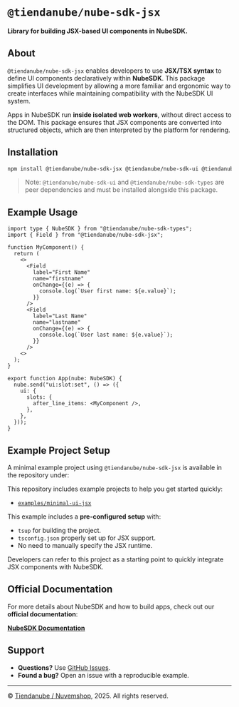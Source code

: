 # `@tiendanube/nube-sdk-jsx`

**Library for building JSX-based UI components in NubeSDK.**

## About

`@tiendanube/nube-sdk-jsx` enables developers to use **JSX/TSX syntax** to define UI components declaratively within **NubeSDK**. This package simplifies UI development by allowing a more familiar and ergonomic way to create interfaces while maintaining compatibility with the NubeSDK UI system.

Apps in NubeSDK run **inside isolated web workers**, without direct access to the DOM. This package ensures that JSX components are converted into structured objects, which are then interpreted by the platform for rendering.

## Installation

```sh
npm install @tiendanube/nube-sdk-jsx @tiendanube/nube-sdk-ui @tiendanube/nube-sdk-types
```

> Note: `@tiendanube/nube-sdk-ui` and `@tiendanube/nube-sdk-types` are peer dependencies and must be installed alongside this package.

## Example Usage

```tsx
import type { NubeSDK } from "@tiendanube/nube-sdk-types";
import { Field } from "@tiendanube/nube-sdk-jsx";

function MyComponent() {
  return (
    <>
      <Field
        label="First Name"
        name="firstname"
        onChange={(e) => {
          console.log(`User first name: ${e.value}`);
        }}
      />
      <Field
        label="Last Name"
        name="lastname"
        onChange={(e) => {
          console.log(`User last name: ${e.value}`);
        }}
      />
    <>
  );
}

export function App(nube: NubeSDK) {
  nube.send("ui:slot:set", () => ({
    ui: {
      slots: {
        after_line_items: <MyComponent />,
      },
    },
  }));
}
```

## Example Project Setup

A minimal example project using `@tiendanube/nube-sdk-jsx` is available in the repository under:

This repository includes example projects to help you get started quickly:

- [`examples/minimal-ui-jsx`](https://github.com/TiendaNube/nube-sdk/tree/main/examples/minimal-ui-jsx)

This example includes a **pre-configured setup** with:
- `tsup` for building the project.
- `tsconfig.json` properly set up for JSX support.
- No need to manually specify the JSX runtime.

Developers can refer to this project as a starting point to quickly integrate JSX components with NubeSDK.

## Official Documentation

For more details about NubeSDK and how to build apps, check out our **official documentation**:

[**NubeSDK Documentation**](https://dev.tiendanube.com/docs/applications/nube-sdk/overview)

## Support

- **Questions?** Use [GitHub Issues](https://github.com/TiendaNube/nube-sdk/issues).
- **Found a bug?** Open an issue with a reproducible example.

---

© [Tiendanube / Nuvemshop](https://www.tiendanube.com), 2025. All rights reserved.


